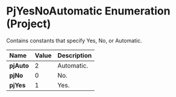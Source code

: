 
# PjYesNoAutomatic Enumeration (Project)

Contains constants that specify Yes, No, or Automatic.



|**Name**|**Value**|**Description**|
|:-----|:-----|:-----|
| **pjAuto**|2|Automatic.|
| **pjNo**|0|No.|
| **pjYes**|1|Yes.|
